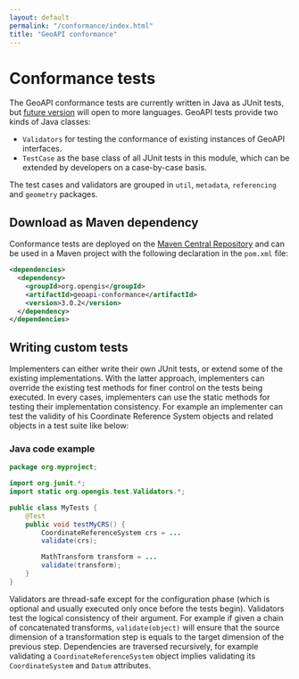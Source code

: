 ```yaml
---
layout: default
permalink: "/conformance/index.html"
title: "GeoAPI conformance"
---
```


# Conformance tests

The GeoAPI conformance tests are currently written in Java as JUnit tests,
but [future version](../snapshot/conformance.html) will open to more languages.
GeoAPI tests provide two kinds of Java classes:

* `Validators` for testing the conformance of existing instances of GeoAPI interfaces.
* `TestCase` as the base class of all JUnit tests in this module,
  which can be extended by developers on a case-by-case basis.

The test cases and validators are grouped in
`util`, `metadata`, `referencing` and `geometry` packages.

## Download as Maven dependency

Conformance tests are deployed on the [Maven Central Repository](https://central.sonatype.com/search?q=geoapi-conformance&namespace=org.opengis)
and can be used in a Maven project with the following declaration in the `pom.xml` file:

```xml
<dependencies>
  <dependency>
    <groupId>org.opengis</groupId>
    <artifactId>geoapi-conformance</artifactId>
    <version>3.0.2</version>
  </dependency>
</dependencies>
```

## Writing custom tests

Implementers can either write their own JUnit tests, or extend some of the existing implementations.
With the latter approach, implementers can override the existing test methods for finer control on the tests being executed.
In every cases, implementers can use the static methods for testing their implementation consistency.
For example an implementer can test the validity of his Coordinate Reference System objects
and related objects in a test suite like below:

### Java code example

```java
package org.myproject;

import org.junit.*;
import static org.opengis.test.Validators.*;

public class MyTests {
    @Test
    public void testMyCRS() {
        CoordinateReferenceSystem crs = ...
        validate(crs);

        MathTransform transform = ...
        validate(transform);
    }
}
```

Validators are thread-safe except for the configuration phase
(which is optional and usually executed only once before the tests begin).
Validators test the logical consistency of their argument.
For example if given a chain of concatenated transforms,
`validate(object)` will ensure that the source dimension of a transformation step is equals to the target dimension of the previous step.
Dependencies are traversed recursively,
for example validating a `CoordinateReferenceSystem` object implies validating its `CoordinateSystem` and `Datum` attributes.
